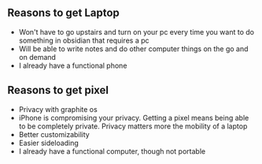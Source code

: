 ## Reasons to get Laptop

- Won't have to go upstairs and turn on your pc every time you want to do something in obsidian that requires a pc
- Will be able to write notes and do other computer things on the go and on demand
- I already have a functional phone

## Reasons to get pixel

- Privacy with graphite os
- iPhone is compromising your privacy. Getting a pixel means being able to be completely private. Privacy matters more the mobility of a laptop
- Better customizability
- Easier sideloading
- I already have a functional computer, though not portable